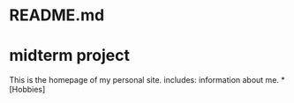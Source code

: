 # README.md
# midterm project
This is the homepage of my personal site.
includes: information about me.
*[Hobbies]
